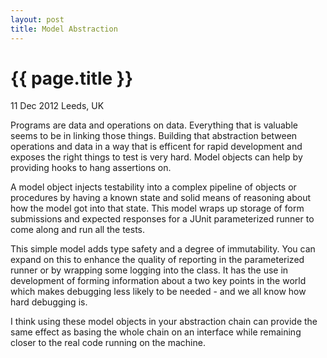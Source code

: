 ```yaml
---
layout: post
title: Model Abstraction
---
```


{{ page.title }}
================

<p class="meta">11 Dec 2012 Leeds, UK</p>

Programs are data and operations on data. Everything that is valuable seems to be in linking those things. Building that abstraction between operations and data in a way that is efficent for rapid development and exposes the right things to test is very hard. Model objects can help by providing hooks to hang assertions on. 

A model object injects testability into a complex pipeline of objects or procedures by having a known state and solid means of reasoning about how the model got into that state. This model wraps up storage of form submissions and expected responses for a JUnit parameterized runner to come along and run all the tests. 

<script src="https://gist.github.com/4251215.js?file=ParameterModel.java"></script>

This simple model adds type safety and a degree of immutability. You can expand on this to enhance the quality of reporting in the parameterized runner or by wrapping some logging into the class. It has the use in development of forming information about a two key points in the world which makes debugging less likely to be needed - and we all know how hard debugging is.

I think using these model objects in your abstraction chain can provide the same effect as basing the whole chain on an interface while remaining closer to the real code running on the machine.
